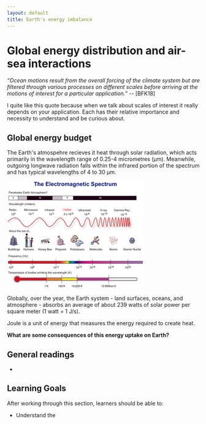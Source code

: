 ```yaml
---
layout: default
title: Earth's energy imbalance
---
```


# Global energy distribution and air-sea interactions

*“Ocean motions result from the overall forcing of the climate system but are filtered through various processes on different scales before arriving at the motions of interest for a particular application.”* -- [BFK18]

I quite like this quote because when we talk about scales of interest it really depends on your application. Each has their relative importance and necessity to understand and be curious about.

## Global energy budget

The Earth's atmospehre recieves it heat through solar radiation, which acts primarily in the wavelength range of 0.25-4 micrometres (µm). Meanwhile, outgoing longwave radiation falls within the infrared portion of the spectrum and has typical wavelengths of 4 to 30 µm.

![Radiation spectrum](assets/images/em-spectrum.png)

Globally, over the year, the Earth system - land surfaces, oceans, and atmosphere - absorbs an average of about 239 watts of solar power per square meter (1 watt = 1 J/s).

Joule is a unit of energy that measures the energy required to create heat.

**What are some consequences of this energy uptake on Earth?**





## General readings

- 

## Learning Goals

After working through this section, learners should be able to:

- Understand the 